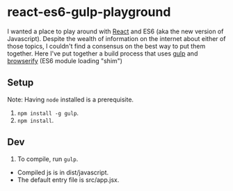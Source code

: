 # react-es6-gulp-playground

I wanted a place to play around with [React](facebook.github.io/react/) and ES6 (aka the new version of Javascript). Despite the wealth of information on the internet about either of those topics, I couldn't find a consensus on the best way to put them together. Here I've put together a build process that uses [gulp](gulpjs.com) and [browserify](browserify.org) (ES6 module loading "shim")

## Setup
Note: Having `node` installed is a prerequisite.

1. `npm install -g gulp`.
2. `npm install`.

## Dev

1. To compile, run `gulp`.
  - Compiled js is in dist/javascript.
  - The default entry file is src/app.jsx.